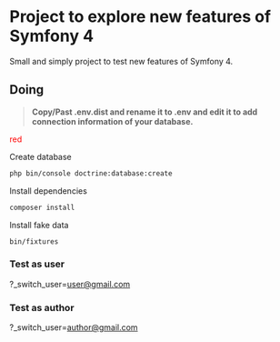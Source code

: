 # Project to explore new features of Symfony 4

Small and simply project to test new features of Symfony 4.

## Doing

> **Copy/Past .env.dist and rename it to .env and edit it to add connection information of your database.**

<span style="color:red">red</span>

Create database
```sh
php bin/console doctrine:database:create
```
Install dependencies
```sh
composer install
```
Install fake data
```
bin/fixtures
```


### Test as user
?_switch_user=user@gmail.com

### Test as author
?_switch_user=author@gmail.com

